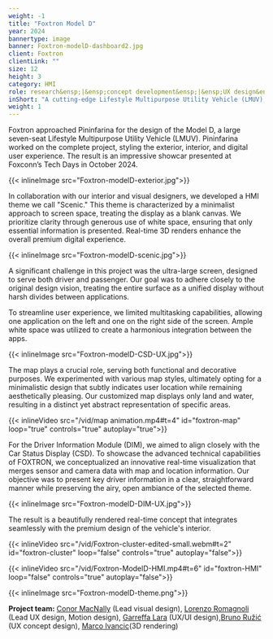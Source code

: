 ```yaml
---
weight: -1
title: "Foxtron Model D"
year: 2024
bannertype: image
banner: Foxtron-modelD-dashboard2.jpg
client: Foxtron
clientLink: ""
size: 12
height: 3
category: HMI
role: research&ensp;|&ensp;concept development&ensp;|&ensp;UX design&ensp;|&ensp;|&ensp;Motion design
inShort: "A cutting-edge Lifestyle Multipurpose Utility Vehicle (LMUV), blends the strengths of SUVs and MPVs into a versatile hybrid model."
weight: 1
---
```


Foxtron approached Pininfarina for the design of the Model D, a large seven-seat Lifestyle Multipurpose Utility Vehicle (LMUV). Pininfarina worked on the complete project, styling the exterior, interior, and digital user experience. The result is an impressive showcar presented at Foxconn’s Tech Days in October 2024.

{{< inlineImage src="Foxtron-modelD-exterior.jpg">}}

In collaboration with our interior and visual designers, we developed a HMI theme we call "Scenic." This theme is characterized by a minimalist approach to screen space, treating the display as a blank canvas. We prioritize clarity through generous use of white space, ensuring that only essential information is presented. Real-time 3D renders enhance the overall premium digital experience.

{{< inlineImage src="Foxtron-modelD-scenic.jpg">}}


A significant challenge in this project was the ultra-large screen, designed to serve both driver and passenger. Our goal was to adhere closely to the original design vision, treating the entire surface as a unified display without harsh divides between applications.

To streamline user experience, we limited multitasking capabilities, allowing one application on the left and one on the right side of the screen. Ample white space was utilized to create a harmonious integration between the apps.

{{< inlineImage src="Foxtron-modelD-CSD-UX.jpg">}}

The map plays a crucial role, serving both functional and decorative purposes. We experimented with various map styles, ultimately opting for a minimalistic design that subtly indicates user location while remaining aesthetically pleasing. Our customized map displays only land and water, resulting in a distinct yet abstract representation of specific areas.

{{< inlineVideo src="/vid/map animation.mp4#t=4" id="foxtron-map" loop="true" controls="true" autoplay="true">}}


For the Driver Information Module (DIM), we aimed to align closely with the Car Status Display (CSD). To showcase the advanced technical capabilities of FOXTRON, we conceptualized an innovative real-time visualization that merges sensor and camera data with map and location information. Our objective was to present key driver information in a clear, straightforward manner while preserving the airy, open ambiance of the selected theme.

{{< inlineImage src="Foxtron-modelD-DIM-UX.jpg">}}


The result is a beautifully rendered real-time concept that integrates seamlessly with the premium design of the vehicle's interior.

{{< inlineVideo src="/vid/Foxtron-cluster-edited-small.webm#t=2" id="foxtron-cluster" loop="false" controls="true" autoplay="false">}}

{{< inlineVideo src="/vid/Foxtron-ModelD-HMI.mp4#t=6" id="foxtron-HMI" loop="false" controls="true" autoplay="false">}}


{{< inlineImage src="Foxtron-modelD-theme.png">}}


**Project team:**
[Conor MacNally](https://www.conorwork.com/) (Lead visual design), [Lorenzo Romagnoli](lorenzoromagnoli.xyz) (Lead UX design, Motion design), [Garreffa Lara](https://www.linkedin.com/in/lara-garreffa-a5004227/?originalSubdomain=it) (UX/UI design),[Bruno Ružić](http://space-pony.com/) (UX concept design), [Marco Ivancic](https://www.linkedin.com/in/marcoivancich/)(3D rendering) 